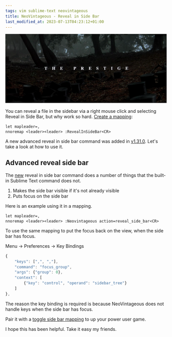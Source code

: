 ```yaml
---
tags: vim sublime-text neovintageous
title: NeoVintageous - Reveal in Side Bar
last_modified_at: 2023-07-13T04:23:12+01:00
---
```


![The Prestige (2006)](/assets/2023-05-18-the-prestige.webp)

You can reveal a file in the sidebar via a right mouse click and selecting Reveal in Side Bar, but why work so hard. [Create a mapping](/2022/11/21/vimrc-and-neovintageousrc/):

```vim
let mapleader=,
nnoremap <leader><leader> :RevealInSideBar<CR>
```

A new advanced reveal in side bar command was added in [v1.31.0](/2023/07/13/neovintageous-1.31.0/).  Let's take a look at how to use it.

## Advanced reveal side bar

The [new](https://github.com/NeoVintageous/NeoVintageous/releases/tag/1.31.0) reveal in side bar command does a number of things that the built-in Sublime Text command does not.

1. Makes the side bar visible if it's not already visible
2. Puts focus on the side bar

Here is an example using it in a mapping.

```vim
let mapleader=,
nnoremap <leader><leader> :Neovintageous action=reveal_side_bar<CR>
```

To use the same mapping to put the focus back on the view, when the side bar has focus.

Menu → Preferences → Key Bindings

```js
{
    "keys": [",", ","],
    "command": "focus_group",
    "args": {"group": 0},
    "context": [
        {"key": "control", "operand": "sidebar_tree"}
    ]
},
```

The reason the key binding is required is because NeoVintageous does not handle keys when the side bar has focus.

Pair it with a [toggle side bar mapping](/2023/05/15/neovintageous-toggle-sidebar/) to up your power user game.

I hope this has been helpful.  Take it easy my friends.
